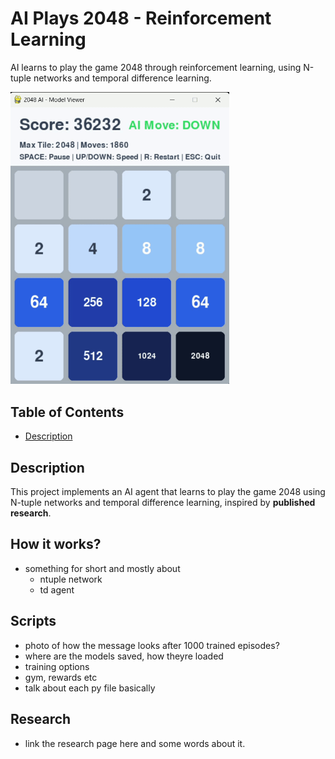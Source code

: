 # AI Plays 2048 - Reinforcement Learning
AI learns to play the game 2048 through reinforcement learning, using N-tuple networks and temporal difference learning.

<img src="assets/demo.gif" width="350"/>

## Table of Contents
- [Description](#description)

## Description
This project implements an AI agent that learns to play the game 2048 using N-tuple networks and temporal difference learning, inspired by **published research**.

## How it works?
- something for short and mostly about 
    - ntuple network
    - td agent

## Scripts
- photo of how the message looks after 1000 trained episodes?
- where are the models saved, how theyre loaded
- training options
- gym, rewards etc 
- talk about each py file basically

## Research
- link the research page here and some words about it.

